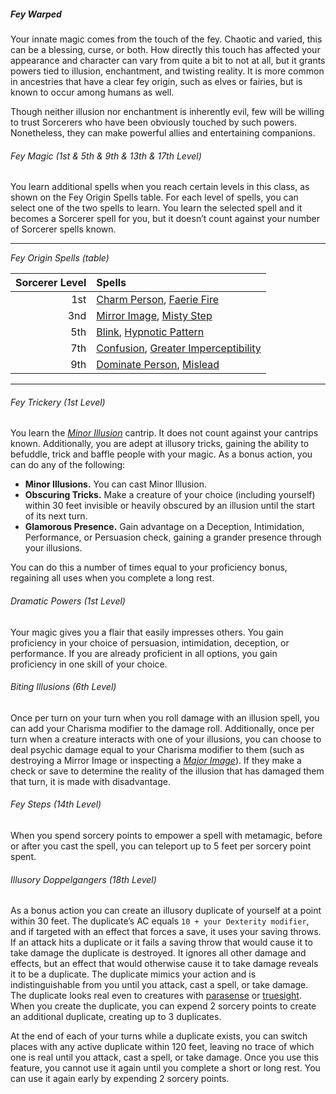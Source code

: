 ##### Fey Warped

Your innate magic comes from the touch of the fey.
Chaotic and varied, this can be a blessing, curse, or both.
How directly this touch has affected your appearance and character can vary from quite a bit to not at all, but it grants powers tied to illusion, enchantment, and twisting reality.
It is more common in ancestries that have a clear fey origin, such as elves or fairies, but is known to occur among humans as well.

Though neither illusion nor enchantment is inherently evil, few will be willing to trust Sorcerers who have been obviously touched by such powers.
Nonetheless, they can make powerful allies and entertaining companions.

###### Fey Magic (1st & 5th & 9th & 13th & 17th Level)

You learn additional spells when you reach certain levels in this class, as shown on the Fey Origin Spells table.
For each level of spells, you can select one of the two spells to learn.
You learn the selected spell and it becomes a Sorcerer spell for you, but it doesn’t count against your number of Sorcerer spells known.

___
<!-- markdownlint-disable-next-line no-emphasis-as-heading -->
_Fey Origin Spells (table)_

| Sorcerer Level | Spells                                                                                                            |
|---------------:|:------------------------------------------------------------------------------------------------------------------|
|            1st | [Charm Person](#Charm_Person_charm_person), [Faerie Fire](#Faerie_Fire_faerie_fire)                               |
|            3nd | [Mirror Image](#Mirror_Image_mirror_image), [Misty Step](#Misty_Step_misty_step)                                  |
|            5th | [Blink](#Blink_blink), [Hypnotic Pattern](#Hypnotic_Pattern_hypnotic_pattern)                                     |
|            7th | [Confusion](#Confusion_confusion), [Greater Imperceptibility](#Greater_Imperceptibility_greater_imperceptibility) |
|            9th | [Dominate Person](#Dominate_Person_dominate_person), [Mislead](#Mislead_mislead)                                  |

___

###### Fey Trickery (1st Level)

You learn the _[<span class="spell">Minor Illusion</span>](#Minor_Illusion_minor_illusion)_ cantrip.
It does not count against your cantrips known.
Additionally, you are adept at illusory tricks, gaining the ability to befuddle, trick and baffle people with your magic.
As a bonus action, you can do any of the following:

- **Minor Illusions.**
  You can cast Minor Illusion.
- **Obscuring Tricks.**
  Make a creature of your choice (including yourself) within 30 feet invisible or heavily obscured by an illusion until the start of its next turn.
- **Glamorous Presence.**
  Gain advantage on a Deception, Intimidation, Performance, or Persuasion check, gaining a grander presence through your illusions.

You can do this a number of times equal to your proficiency bonus, regaining all uses when you complete a long rest.

###### Dramatic Powers (1st Level)

Your magic gives you a flair that easily impresses others.
You gain proficiency in your choice of persuasion, intimidation, deception, or performance.
If you are already proficient in all options, you gain proficiency in one skill of your choice.

###### Biting Illusions (6th Level)

Once per turn on your turn when you roll damage with an illusion spell, you can add your Charisma modifier to the damage roll.
Additionally, once per turn when a creature interacts with one of your illusions, you can choose to deal psychic damage equal to your Charisma modifier to them (such as destroying a Mirror Image or inspecting a _[<span class="spell">Major Image</span>](#Major_Image_major_image)_).
If they make a check or save to determine the reality of the illusion that has damaged them that turn, it is made with disadvantage.

###### Fey Steps (14th Level)

When you spend sorcery points to empower a spell with metamagic, before or after you cast the spell, you can teleport up to 5 feet per sorcery point spent.

###### Illusory Doppelgangers (18th Level)

As a bonus action you can create an illusory duplicate of yourself at a point within 30 feet.
The duplicate’s AC equals `10 + your Dexterity modifier`, and if targeted with an effect that forces a save, it uses your saving throws.
If an attack hits a duplicate or it fails a saving throw that would cause it to take damage the duplicate is destroyed.
It ignores all other damage and effects, but an effect that would otherwise cause it to take damage reveals it to be a duplicate.
The duplicate mimics your action and is indistinguishable from you until you attack, cast a spell, or take damage.
The duplicate looks real even to creatures with [parasense](#Exploration_Environment_parasense) or [truesight](#Exploration_Environment_truesight).
When you create the duplicate, you can expend 2 sorcery points to create an additional duplicate, creating up to 3 duplicates.

At the end of each of your turns while a duplicate exists, you can switch places with any active duplicate within 120 feet, leaving no trace of which one is real until you attack, cast a spell, or take damage.
Once you use this feature, you cannot use it again until you complete a short or long rest.
You can use it again early by expending 2 sorcery points.
